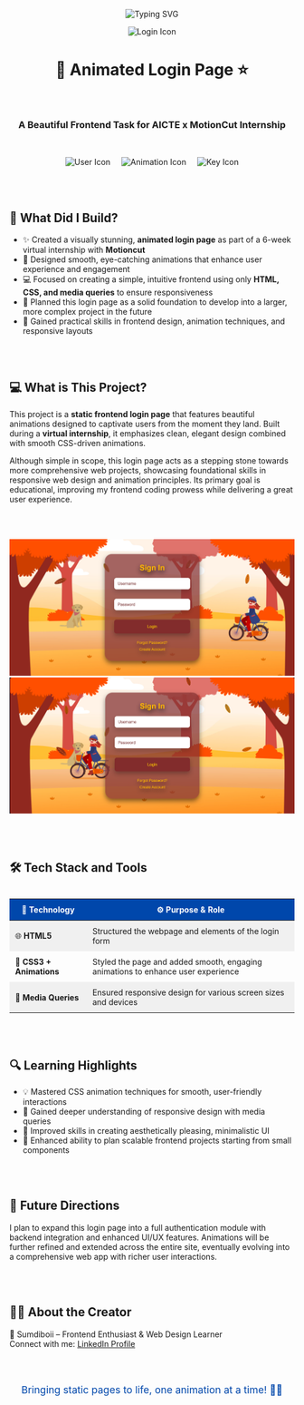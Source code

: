 <!-- TITLE with Animated Typing Effect -->
<p align="center">
  <img src="https://readme-typing-svg.demolab.com?font=Fira+Code&pause=1000&color=0047AB&center=true&vCenter=true&width=700&lines=Animated+Login+Page+Design;MotionCut+Internship+Task+%7C+AICTE+Virtual+Program;A+Gateway+UI+for+Future+Projects" alt="Typing SVG" />
</p>

<p align="center">
  <img src="https://img.icons8.com/fluency/96/lock-2.png" width="100" alt="Login Icon" />
</p>

<h1 align="center">
  🔐 Animated Login Page ⭐
</h1>

<br>

<h3 align="center">
  A Beautiful Frontend Task for AICTE x MotionCut Internship
</h3>

<br>

<p align="center">
  <img src="https://img.icons8.com/fluency/96/000000/user-male-circle.png" width="100" alt="User Icon" />
  &nbsp;&nbsp;&nbsp;
  <img src="https://img.icons8.com/fluency/96/000000/film-reel.png" width="100" alt="Animation Icon" />
  &nbsp;&nbsp;&nbsp;
  <img src="https://img.icons8.com/fluency/96/000000/key.png" width="100" alt="Key Icon" />
</p>







<br>
<br>

<h2>🚀 What Did I Build?</h2>

<ul>
  <li>✨ Created a visually stunning, <strong>animated login page</strong> as part of a 6-week virtual internship with <strong>Motioncut</strong></li>
  <li>🎨 Designed smooth, eye-catching animations that enhance user experience and engagement</li>
  <li>💻 Focused on creating a simple, intuitive frontend using only <strong>HTML, CSS, and media queries</strong> to ensure responsiveness</li>
  <li>🚀 Planned this login page as a solid foundation to develop into a larger, more complex project in the future</li>
  <li>🎯 Gained practical skills in frontend design, animation techniques, and responsive layouts</li>
</ul>

<br><br>

<h2>💻 What is This Project?</h2>

<p>
  This project is a <strong>static frontend login page</strong> that features beautiful animations designed to captivate users from the moment they land. Built during a <strong>virtual internship</strong>, it emphasizes clean, elegant design combined with smooth CSS-driven animations. 
</p>
<p>
  Although simple in scope, this login page acts as a stepping stone towards more comprehensive web projects, showcasing foundational skills in responsive web design and animation principles. Its primary goal is educational, improving my frontend coding prowess while delivering a great user experience.
</p>

<br><br>


<p align="center">

   <img src="read-me-images/Screenshot 2025-06-03 020517.png" alt="Screenshot 2025-06-03 020517" />
   
  <img src="read-me-images/Screenshot 2025-05-24 020221.png" alt="Screenshot 2025-05-24 020221" />
  
</p>


<br><br>

<h2>🛠️ Tech Stack and Tools</h2>

<br>

<table aria-label="Technology stack table" style="width: 100%; max-width: 700px; margin: auto; border-collapse: collapse;" align="center">
  <thead>
    <tr style="background-color: #0047AB; color: white;">
      <th style="padding: 10px;">🔧 Technology</th>
      <th style="padding: 10px;">⚙️ Purpose & Role</th>
    </tr>
  </thead>
  <tbody>
    <tr style="background-color: #f0f0f0;">
      <td style="padding: 10px;">🌐 <strong>HTML5</strong></td>
      <td style="padding: 10px;">Structured the webpage and elements of the login form</td>
    </tr>
    <tr>
      <td style="padding: 10px;">🎨 <strong>CSS3 + Animations</strong></td>
      <td style="padding: 10px;">Styled the page and added smooth, engaging animations to enhance user experience</td>
    </tr>
    <tr style="background-color: #f0f0f0;">
      <td style="padding: 10px;">📱 <strong>Media Queries</strong></td>
      <td style="padding: 10px;">Ensured responsive design for various screen sizes and devices</td>
    </tr>
  </tbody>
</table>

<br><br>

<h2>🔍 Learning Highlights</h2>

<ul>
  <li>💡 Mastered CSS animation techniques for smooth, user-friendly interactions</li>
  <li>📐 Gained deeper understanding of responsive design with media queries</li>
  <li>🎨 Improved skills in creating aesthetically pleasing, minimalistic UI</li>
  <li>🚧 Enhanced ability to plan scalable frontend projects starting from small components</li>
</ul>

<br><br>

<h2>🎯 Future Directions</h2>

<p>
  I plan to expand this login page into a full authentication module with backend integration and enhanced UI/UX features. Animations will be further refined and extended across the entire site, eventually evolving into a comprehensive web app with richer user interactions.
</p>

<br><br>

<h2>🧑‍💻 About the Creator</h2>
<p>
  🧢 Sumdiboii – Frontend Enthusiast & Web Design Learner  
  <br>
  Connect with me: <a href="https://linkedin.com/in/yourprofile" target="_blank" rel="noopener noreferrer">LinkedIn Profile</a>
</p>

<br><br>

<footer style="text-align:center; font-size:1.1rem; color:#0047AB;">
  Bringing static pages to life, one animation at a time! 💫✨
</footer>

